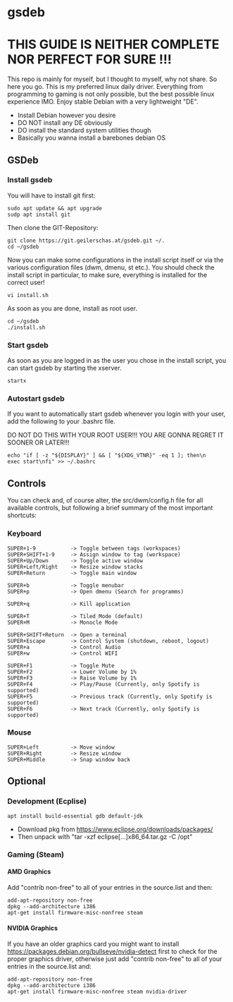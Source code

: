 # gsdeb

# THIS GUIDE IS NEITHER COMPLETE NOR PERFECT FOR SURE !!!

This repo is mainly for myself, but I thought to myself, why not share. So here you go.
This is my preferred linux daily driver. Everything from programming to gaming is not only possible,
but the best possible linux experience IMO. Enjoy stable Debian with a very lightweight "DE".

- Install Debian however you desire
- DO NOT install any DE obviously
- DO install the standard system utilities though
- Basically you wanna install a barebones debian OS

## GSDeb
### Install gsdeb
You will have to install git first:
```
sudo apt update && apt upgrade
sudp apt install git
```

Then clone the GIT-Repository:
```
git clone https://git.geilerschas.at/gsdeb.git ~/.
cd ~/gsdeb
```

Now you can make some configurations in the install script itself or via the various configuration files (dwm, dmenu, st etc.). You should check the install script in particular, to make sure, everything is installed for the correct user!
```
vi install.sh
```

As soon as you are done, install as root user.
```
cd ~/gsdeb
./install.sh
```

### Start gsdeb
As soon as you are logged in as the user you chose in the install script, you can start gsdeb by starting the xserver.
```
startx
```

### Autostart gsdeb
If you want to automatically start gsdeb whenever you login with your user,
add the following to your .bashrc file.

DO NOT DO THIS WITH YOUR ROOT USER!!! YOU ARE GONNA REGRET IT SOONER OR LATER!!!
```
echo "if [ -z "${DISPLAY}" ] && [ "${XDG_VTNR}" -eq 1 ]; then\n    exec start\nfi" >> ~/.bashrc
```

## Controls
You can check and, of course alter, the src/dwm/config.h file for all available controls,
but following a brief summary of the most important shortcuts:
### Keyboard
```
SUPER+1-9           -> Toggle between tags (workspaces)
SUPER+SHIFT+1-9     -> Assign window to tag (workspace)
SUPER+Up/Down       -> Toggle active window
SUPER+Left/Right    -> Resize window stacks
SUPER+Return        -> Toggle main window

SUPER+b             -> Toggle menubar
SUPER+p             -> Open dmenu (Search for programms)

SUPER+q             -> Kill application

SUPER+T             -> Tiled Mode (default)
SUPER+M             -> Monocle Mode

SUPER+SHIFT+Return  -> Open a terminal
SUPER+Escape        -> Control System (shutdown, reboot, logout)
SUPER+a             -> Control Audio
SUPER+w             -> Control WIFI

SUPER+F1            -> Toggle Mute
SUPER+F2            -> Lower Volume by 1%
SUPER+F3            -> Raise Volume by 1%
SUPER+F4            -> Play/Pause (Currently, only Spotify is supported)
SUPER+F5            -> Previous track (Currently, only Spotify is supported)
SUPER+F6            -> Next track (Currently, only Spotify is supported)
```
### Mouse
```
SUPER+Left          -> Move window
SUPER+Right         -> Resize window
SUPER+Middle        -> Snap window back
```
## Optional
### Development (Ecplise)
```
apt install build-essential gdb default-jdk
```
- Download pkg from https://www.eclipse.org/downloads/packages/
- Then unpack with "tar -xzf eclipse[...]x86_64.tar.gz -C /opt"

### Gaming (Steam)
#### AMD Graphics
Add "contrib non-free" to all of your entries in the source.list and then:
```
add-apt-repository non-free
dpkg --add-architecture i386
apt-get install firmware-misc-nonfree steam
```

#### NVIDIA Graphics
If you have an older graphics card you might want to install
https://packages.debian.org/bullseye/nvidia-detect
first to check for the proper graphics driver, otherwise just add "contrib non-free"
to all of your entries in the source.list and:
```
add-apt-repository non-free
dpkg --add-architecture i386
apt-get install firmware-misc-nonfree steam nvidia-driver
```

